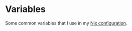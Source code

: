 # Variables

Some common variables that I use in my [Nix configuration](https://github.com/kiroris/nix-config).
